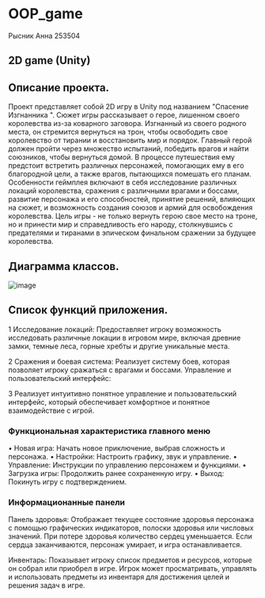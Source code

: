# OOP_game
Рысник Анна 253504
## 2D game (Unity)
## Описание проекта.
Проект представляет собой 2D игру в Unity под названием "Спасение Изгнанника ".
Сюжет игры рассказывает о герое, лишенном своего королевства из-за коварного заговора. Изгнанный из своего родного места, он стремится вернуться на трон, чтобы освободить свое королевство от тирании и восстановить мир и порядок.
Главный герой должен пройти через множество испытаний, победить врагов и найти союзников, чтобы вернуться домой. В процессе путешествия ему предстоит встретить различных персонажей, помогающих ему в его благородной цели, а также врагов, пытающихся помешать его планам.
Особенности геймплея включают в себя исследование различных локаций королевства, сражения с различными врагами и боссами, развитие персонажа и его способностей, принятие решений, влияющих на сюжет, и возможность создания союзов и армий для освобождения королевства.
Цель игры - не только вернуть герою свое место на троне, но и принести мир и справедливость его народу, столкнувшись с предателями и тиранами в эпическом финальном сражении за будущее королевства.
## Диаграмма классов.
![image](https://github.com/Anutic/OOP_game/assets/127439011/bbf431a4-1c88-436c-b351-a0e2cd3b1bc0)
## Список функций приложения.
1	Исследование локаций:
Предоставляет игроку возможность исследовать различные локации в игровом мире, включая древние замки, темные леса, горные хребты и другие уникальные места.

2	Сражения и боевая система:
Реализует систему боев, которая позволяет игроку сражаться с врагами и боссами. 
Управление и пользовательский интерфейс:

3	Реализует интуитивно понятное управление и пользовательский интерфейс, который обеспечивает комфортное и понятное взаимодействие с игрой.

### Функциональная характеристика главного меню

• Новая игра: Начать новое приключение, выбрав сложность и персонажа. 
• Настройки: Настроить графику, звук и управление.
• Управление: Инструкции по управлению персонажем и функциями.
• Загрузка игры: Продолжить ранее сохраненную игру.
• Выход: Покинуть игру с подтверждением.
### Информационанные панели

Панель здоровья: Отображает текущее состояние здоровья персонажа с помощью графических индикаторов, полоски здоровья или числовых значений. При потере здоровья количество сердец уменьшается. Если сердца заканчиваются, персонаж умирает, и игра останавливается.

Инвентарь: Показывает игроку список предметов и ресурсов, которые он собрал или приобрел в игре. Игрок может просматривать, управлять и использовать предметы из инвентаря для достижения целей и решения задач в игре.

